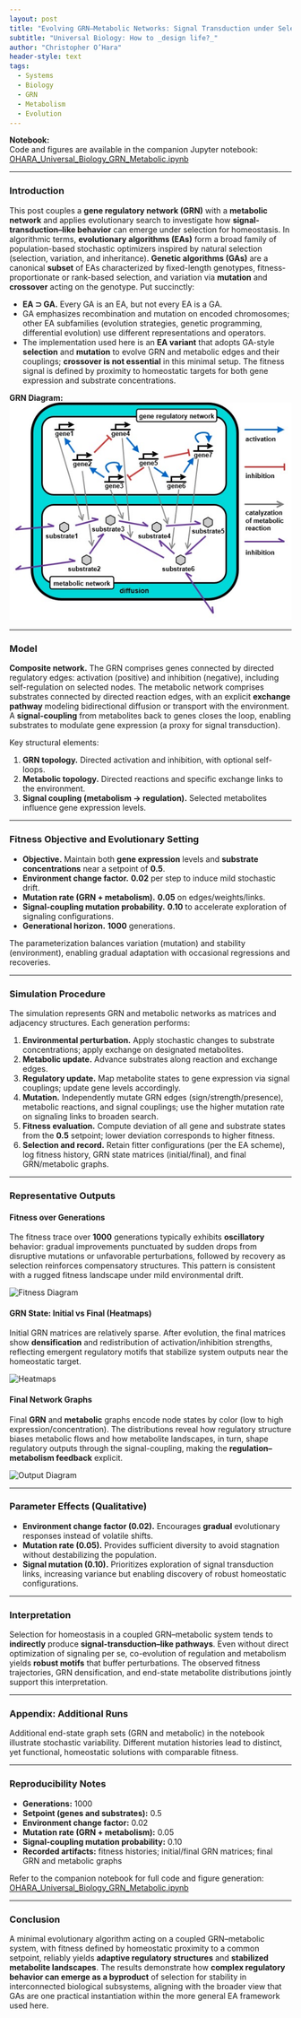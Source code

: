 ```yaml
---
layout: post
title: "Evolving GRN–Metabolic Networks: Signal Transduction under Selection"
subtitle: "Universal Biology: How to _design life?_"
author: "Christopher O’Hara"
header-style: text
tags:
  - Systems
  - Biology
  - GRN
  - Metabolism
  - Evolution
---
```


**Notebook:**  
Code and figures are available in the companion Jupyter notebook:  
[OHARA_Universal_Biology_GRN_Metabolic.ipynb](https://github.com/Ohara124c41/GRN-Metabolic_Network-Dynamics/blob/main/OHARA_Universal_Biology_GRN_Metabolic.ipynb)

---

### Introduction

This post couples a **gene regulatory network (GRN)** with a **metabolic network** and applies evolutionary search to investigate how **signal-transduction–like behavior** can emerge under selection for homeostasis. In algorithmic terms, **evolutionary algorithms (EAs)** form a broad family of population-based stochastic optimizers inspired by natural selection (selection, variation, and inheritance). **Genetic algorithms (GAs)** are a canonical **subset** of EAs characterized by fixed-length genotypes, fitness-proportionate or rank-based selection, and variation via **mutation** and **crossover** acting on the genotype. Put succinctly:

- **EA ⊃ GA.** Every GA is an EA, but not every EA is a GA.  
- GA emphasizes recombination and mutation on encoded chromosomes; other EA subfamilies (evolution strategies, genetic programming, differential evolution) use different representations and operators.  
- The implementation used here is an **EA variant** that adopts GA-style **selection** and **mutation** to evolve GRN and metabolic edges and their couplings; **crossover is not essential** in this minimal setup. The fitness signal is defined by proximity to homeostatic targets for both gene expression and substrate concentrations.

**GRN Diagram:**  
![GRN Diagram](https://github.com/Ohara124c41/Ohara124c41.github.io/blob/master/_posts/img/GRN.jpg?raw=true)


---

### Model

**Composite network.** The GRN comprises genes connected by directed regulatory edges: activation (positive) and inhibition (negative), including self-regulation on selected nodes. The metabolic network comprises substrates connected by directed reaction edges, with an explicit **exchange pathway** modeling bidirectional diffusion or transport with the environment. A **signal-coupling** from metabolites back to genes closes the loop, enabling substrates to modulate gene expression (a proxy for signal transduction).

Key structural elements:

1. **GRN topology.** Directed activation and inhibition, with optional self-loops.
2. **Metabolic topology.** Directed reactions and specific exchange links to the environment.
3. **Signal coupling (metabolism → regulation).** Selected metabolites influence gene expression levels.

---

### Fitness Objective and Evolutionary Setting

- **Objective.** Maintain both **gene expression** levels and **substrate concentrations** near a setpoint of **0.5**.  
- **Environment change factor.** **0.02** per step to induce mild stochastic drift.  
- **Mutation rate (GRN + metabolism).** **0.05** on edges/weights/links.  
- **Signal-coupling mutation probability.** **0.10** to accelerate exploration of signaling configurations.  
- **Generational horizon.** **1000** generations.

The parameterization balances variation (mutation) and stability (environment), enabling gradual adaptation with occasional regressions and recoveries.

---

### Simulation Procedure

The simulation represents GRN and metabolic networks as matrices and adjacency structures. Each generation performs:

1. **Environmental perturbation.** Apply stochastic changes to substrate concentrations; apply exchange on designated metabolites.  
2. **Metabolic update.** Advance substrates along reaction and exchange edges.  
3. **Regulatory update.** Map metabolite states to gene expression via signal couplings; update gene levels accordingly.  
4. **Mutation.** Independently mutate GRN edges (sign/strength/presence), metabolic reactions, and signal couplings; use the higher mutation rate on signaling links to broaden search.  
5. **Fitness evaluation.** Compute deviation of all gene and substrate states from the **0.5** setpoint; lower deviation corresponds to higher fitness.  
6. **Selection and record.** Retain fitter configurations (per the EA scheme), log fitness history, GRN state matrices (initial/final), and final GRN/metabolic graphs.

---

### Representative Outputs

#### Fitness over Generations
The fitness trace over **1000** generations typically exhibits **oscillatory** behavior: gradual improvements punctuated by sudden drops from disruptive mutations or unfavorable perturbations, followed by recovery as selection reinforces compensatory structures. This pattern is consistent with a rugged fitness landscape under mild environmental drift.

![Fitness Diagram](https://github.com/Ohara124c41/Ohara124c41.github.io/blob/master/_posts/img/GRN01.jpg?raw=true)



#### GRN State: Initial vs Final (Heatmaps)
Initial GRN matrices are relatively sparse. After evolution, the final matrices show **densification** and redistribution of activation/inhibition strengths, reflecting emergent regulatory motifs that stabilize system outputs near the homeostatic target.


![Heatmaps](https://github.com/Ohara124c41/Ohara124c41.github.io/blob/master/_posts/img/GRN02.jpg?raw=true)


#### Final Network Graphs
Final **GRN** and **metabolic** graphs encode node states by color (low to high expression/concentration). The distributions reveal how regulatory structure biases metabolic flows and how metabolite landscapes, in turn, shape regulatory outputs through the signal-coupling, making the **regulation–metabolism feedback** explicit.

![Output Diagram](https://github.com/Ohara124c41/Ohara124c41.github.io/blob/master/_posts/img/GRN03.jpg?raw=true)


---

### Parameter Effects (Qualitative)

- **Environment change factor (0.02).** Encourages **gradual** evolutionary responses instead of volatile shifts.  
- **Mutation rate (0.05).** Provides sufficient diversity to avoid stagnation without destabilizing the population.  
- **Signal mutation (0.10).** Prioritizes exploration of signal transduction links, increasing variance but enabling discovery of robust homeostatic configurations.

---

### Interpretation

Selection for homeostasis in a coupled GRN–metabolic system tends to **indirectly** produce **signal-transduction–like pathways**. Even without direct optimization of signaling per se, co-evolution of regulation and metabolism yields **robust motifs** that buffer perturbations. The observed fitness trajectories, GRN densification, and end-state metabolite distributions jointly support this interpretation.

---

### Appendix: Additional Runs

Additional end-state graph sets (GRN and metabolic) in the notebook illustrate stochastic variability. Different mutation histories lead to distinct, yet functional, homeostatic solutions with comparable fitness.

---

### Reproducibility Notes

- **Generations:** 1000  
- **Setpoint (genes and substrates):** 0.5  
- **Environment change factor:** 0.02  
- **Mutation rate (GRN + metabolism):** 0.05  
- **Signal-coupling mutation probability:** 0.10  
- **Recorded artifacts:** fitness histories; initial/final GRN matrices; final GRN and metabolic graphs

Refer to the companion notebook for full code and figure generation:  
[OHARA_Universal_Biology_GRN_Metabolic.ipynb](https://github.com/Ohara124c41/GRN-Metabolic_Network-Dynamics/blob/main/OHARA_Universal_Biology_GRN_Metabolic.ipynb)

---

### Conclusion

A minimal evolutionary algorithm acting on a coupled GRN–metabolic system, with fitness defined by homeostatic proximity to a common setpoint, reliably yields **adaptive regulatory structures** and **stabilized metabolite landscapes**. The results demonstrate how **complex regulatory behavior can emerge as a byproduct** of selection for stability in interconnected biological subsystems, aligning with the broader view that GAs are one practical instantiation within the more general EA framework used here.
